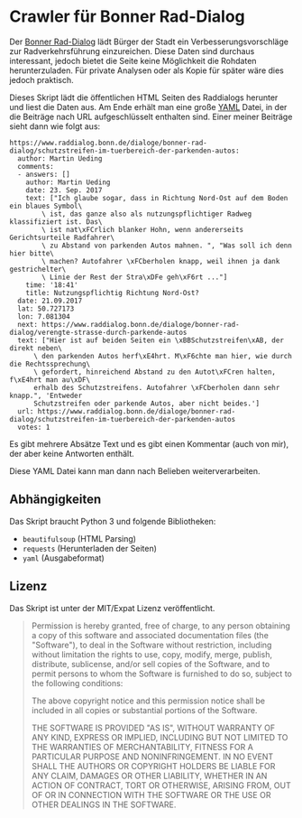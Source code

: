 # Crawler für Bonner Rad-Dialog

Der [Bonner Rad-Dialog](https://www.raddialog.bonn.de/) lädt Bürger der Stadt
ein Verbesserungsvorschläge zur Radverkehrsführung einzureichen. Diese Daten
sind durchaus interessant, jedoch bietet die Seite keine Möglichkeit die
Rohdaten herunterzuladen. Für private Analysen oder als Kopie für später wäre
dies jedoch praktisch.

Dieses Skript lädt die öffentlichen HTML Seiten des Raddialogs herunter und
liest die Daten aus. Am Ende erhält man eine große [YAML](http://yaml.org/)
Datei, in der die Beiträge nach URL aufgeschlüsselt enthalten sind. Einer
meiner Beiträge sieht dann wie folgt aus:

    https://www.raddialog.bonn.de/dialoge/bonner-rad-dialog/schutzstreifen-im-tuerbereich-der-parkenden-autos:
      author: Martin Ueding
      comments:
      - answers: []
        author: Martin Ueding
        date: 23. Sep. 2017
        text: ["Ich glaube sogar, dass in Richtung Nord-Ost auf dem Boden ein blaues Symbol\
            \ ist, das ganze also als nutzungspflichtiger Radweg klassifiziert ist. Das\
            \ ist nat\xFCrlich blanker Hohn, wenn andererseits Gerichtsurteile Radfahrer\
            \ zu Abstand von parkenden Autos mahnen. ", "Was soll ich denn hier bitte\
            \ machen? Autofahrer \xFCberholen knapp, weil ihnen ja dank gestrichelter\
            \ Linie der Rest der Stra\xDFe geh\xF6rt ..."]
        time: '18:41'
        title: Nutzungspflichtig Richtung Nord-Ost?
      date: 21.09.2017
      lat: 50.727173
      lon: 7.081304
      next: https://www.raddialog.bonn.de/dialoge/bonner-rad-dialog/verengte-strasse-durch-parkende-autos
      text: ["Hier ist auf beiden Seiten ein \xBBSchutzstreifen\xAB, der direkt neben\
          \ den parkenden Autos herf\xE4hrt. M\xF6chte man hier, wie durch die Rechtssprechung\
          \ gefordert, hinreichend Abstand zu den Autot\xFCren halten, f\xE4hrt man au\xDF\
          erhalb des Schutzstreifens. Autofahrer \xFCberholen dann sehr knapp.", 'Entweder
          Schutzstreifen oder parkende Autos, aber nicht beides.']
      url: https://www.raddialog.bonn.de/dialoge/bonner-rad-dialog/schutzstreifen-im-tuerbereich-der-parkenden-autos
      votes: 1

Es gibt mehrere Absätze Text und es gibt einen Kommentar (auch von mir), der
aber keine Antworten enthält.

Diese YAML Datei kann man dann nach Belieben weiterverarbeiten.

## Abhängigkeiten

Das Skript braucht Python 3 und folgende Bibliotheken:

- `beautifulsoup` (HTML Parsing)
- `requests` (Herunterladen der Seiten)
- `yaml` (Ausgabeformat)

## Lizenz

Das Skript ist unter der MIT/Expat Lizenz veröffentlicht.

> Permission is hereby granted, free of charge, to any person obtaining a copy
> of this software and associated documentation files (the "Software"), to deal
> in the Software without restriction, including without limitation the rights
> to use, copy, modify, merge, publish, distribute, sublicense, and/or sell
> copies of the Software, and to permit persons to whom the Software is
> furnished to do so, subject to the following conditions:
> 
> The above copyright notice and this permission notice shall be included in
> all copies or substantial portions of the Software.
> 
> THE SOFTWARE IS PROVIDED "AS IS", WITHOUT WARRANTY OF ANY KIND, EXPRESS OR
> IMPLIED, INCLUDING BUT NOT LIMITED TO THE WARRANTIES OF MERCHANTABILITY,
> FITNESS FOR A PARTICULAR PURPOSE AND NONINFRINGEMENT. IN NO EVENT SHALL THE
> AUTHORS OR COPYRIGHT HOLDERS BE LIABLE FOR ANY CLAIM, DAMAGES OR OTHER
> LIABILITY, WHETHER IN AN ACTION OF CONTRACT, TORT OR OTHERWISE, ARISING FROM,
> OUT OF OR IN CONNECTION WITH THE SOFTWARE OR THE USE OR OTHER DEALINGS IN THE
> SOFTWARE.

<!-- vim: set spell spelllang=de tw=79 :-->
